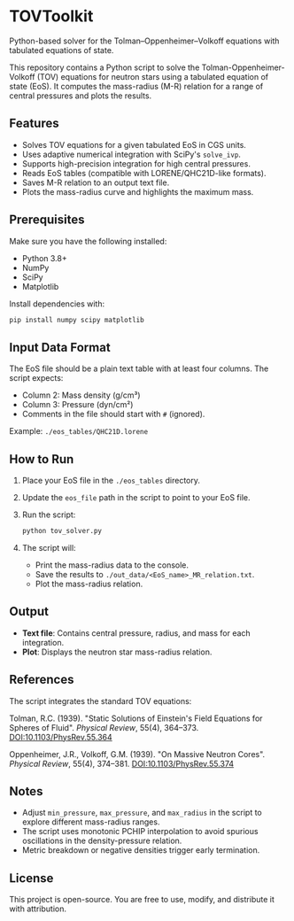 # TOVToolkit
Python-based solver for the Tolman–Oppenheimer–Volkoff equations with tabulated equations of state.

This repository contains a Python script to solve the Tolman-Oppenheimer-Volkoff (TOV) equations for neutron stars using a tabulated equation of state (EoS). It computes the mass-radius (M-R) relation for a range of central pressures and plots the results.

## Features

* Solves TOV equations for a given tabulated EoS in CGS units.
* Uses adaptive numerical integration with SciPy's `solve_ivp`.
* Supports high-precision integration for high central pressures.
* Reads EoS tables (compatible with LORENE/QHC21D-like formats).
* Saves M-R relation to an output text file.
* Plots the mass-radius curve and highlights the maximum mass.

## Prerequisites

Make sure you have the following installed:

* Python 3.8+
* NumPy
* SciPy
* Matplotlib

Install dependencies with:

```bash
pip install numpy scipy matplotlib
```

## Input Data Format

The EoS file should be a plain text table with at least four columns. The script expects:

* Column 2: Mass density (g/cm³)
* Column 3: Pressure (dyn/cm²)
* Comments in the file should start with `#` (ignored).

Example: `./eos_tables/QHC21D.lorene`

## How to Run

1. Place your EoS file in the `./eos_tables` directory.
2. Update the `eos_file` path in the script to point to your EoS file.
3. Run the script:

   ```bash
   python tov_solver.py
   ```
4. The script will:

   * Print the mass-radius data to the console.
   * Save the results to `./out_data/<EoS_name>_MR_relation.txt`.
   * Plot the mass-radius relation.

## Output

* **Text file**: Contains central pressure, radius, and mass for each integration.
* **Plot**: Displays the neutron star mass-radius relation.

## References

The script integrates the standard TOV equations:

Tolman, R.C. (1939). "Static Solutions of Einstein's Field Equations for Spheres of Fluid". *Physical Review*, 55(4), 364–373. [DOI:10.1103/PhysRev.55.364](https://doi.org/10.1103/PhysRev.55.364)

Oppenheimer, J.R., Volkoff, G.M. (1939). "On Massive Neutron Cores". *Physical Review*, 55(4), 374–381. [DOI:10.1103/PhysRev.55.374](https://doi.org/10.1103/PhysRev.55.374)

## Notes

* Adjust `min_pressure`, `max_pressure`, and `max_radius` in the script to explore different mass-radius ranges.
* The script uses monotonic PCHIP interpolation to avoid spurious oscillations in the density-pressure relation.
* Metric breakdown or negative densities trigger early termination.

## License

This project is open-source. You are free to use, modify, and distribute it with attribution.

